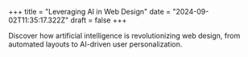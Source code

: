 +++
title = "Leveraging AI in Web Design"
date = "2024-09-02T11:35:17.322Z"
draft = false
+++

  Discover how artificial intelligence is revolutionizing web design, from automated layouts to AI-driven user personalization.
        